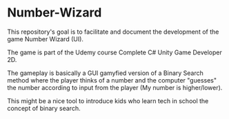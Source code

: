 # Number-Wizard
This repository's goal is to facilitate and document the development of the game Number Wizard (UI). 

The game is part of the Udemy course Complete C# Unity Game Developer 2D. 

The gameplay is basically a GUI gamyfied version of a Binary Search method where the player thinks of a number and the computer "guesses" the number according to input from the player (My number is higher/lower).

This might be a nice tool to introduce kids who learn tech in school the concept of binary search. 
